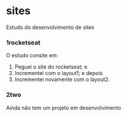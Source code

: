 # sites
Estudo do desenvolvimento de sites

### 1rocketseat
O estudo consite em:
1. Peguei o site do rocketseat; e
2. Incrementei com o layout1; e depois 
3. Incrementei novamente com o layout2.

### 2two
Ainda não tem um projeto em desenvolvimento
